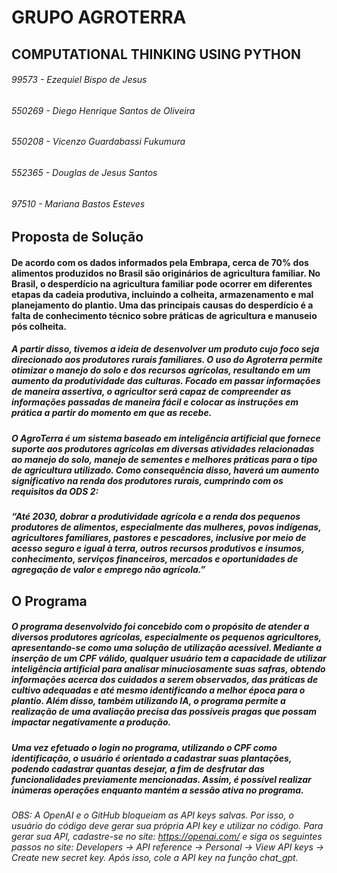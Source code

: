 # GRUPO AGROTERRA

## COMPUTATIONAL THINKING USING PYTHON

###### 99573 - Ezequiel Bispo de Jesus

###### 550269 - Diego Henrique Santos de Oliveira

###### 550208 - Vicenzo Guardabassi Fukumura

###### 552365 - Douglas de Jesus Santos

###### 97510 - Mariana Bastos Esteves


## Proposta de Solução

#### De acordo com os dados informados pela Embrapa, cerca de 70% dos alimentos produzidos no Brasil são originários de agricultura familiar. No Brasil, o desperdício na agricultura familiar pode ocorrer em diferentes etapas da cadeia produtiva, incluindo a colheita, armazenamento e mal planejamento do plantio. Uma das principais causas do desperdício é a falta de conhecimento técnico sobre práticas de agricultura e manuseio pós colheita.

##### A partir disso, tivemos a ideia de desenvolver um produto cujo foco seja direcionado aos produtores rurais familiares. O uso do Agroterra permite otimizar o manejo do solo e dos recursos agrícolas, resultando em um aumento da produtividade das culturas. Focado em passar informações de maneira assertiva, o agricultor será capaz de compreender as informações passadas de maneira fácil e colocar as instruções em prática a partir do momento em que as recebe.

##### O AgroTerra é um sistema baseado em inteligência artificial que fornece suporte aos produtores agrícolas em diversas atividades relacionadas ao manejo do solo, manejo de sementes e melhores práticas para o tipo de agricultura utilizado. Como consequência disso, haverá um aumento significativo na renda dos produtores rurais, cumprindo com os requisitos da ODS 2:

#####  “Até 2030, dobrar a produtividade agrícola e a renda dos pequenos produtores de alimentos, especialmente das mulheres, povos indígenas, agricultores familiares, pastores e pescadores, inclusive por meio de acesso seguro e igual à terra, outros recursos produtivos e insumos, conhecimento, serviços financeiros, mercados e oportunidades de agregação de valor e emprego não agrícola.”



## O Programa

##### O programa desenvolvido foi concebido com o propósito de atender a diversos produtores agrícolas, especialmente os pequenos agricultores, apresentando-se como uma solução de utilização acessível. Mediante a inserção de um CPF válido, qualquer usuário tem a capacidade de utilizar inteligência artificial para analisar minuciosamente suas safras, obtendo informações acerca dos cuidados a serem observados, das práticas de cultivo adequadas e até mesmo identificando a melhor época para o plantio. Além disso, também utilizando IA, o programa permite a realização de uma avaliação precisa das possíveis pragas que possam impactar negativamente a produção.

##### Uma vez efetuado o login no programa, utilizando o CPF como identificação, o usuário é orientado a cadastrar suas plantações, podendo cadastrar quantas desejar, a fim de desfrutar das funcionalidades previamente mencionadas. Assim, é possível realizar inúmeras operações enquanto mantém a sessão ativa no programa.

###### _OBS: A OpenAI e o GitHub bloqueiam as API keys salvas. Por isso, o usuário do código deve gerar sua própria API key e utilizar no código. Para gerar sua API, cadastre-se no site: https://openai.com/ e siga os seguintes passos no site: Developers -> API reference -> Personal -> View API keys -> Create new secret key. Após isso, cole a API key na função chat_gpt._
